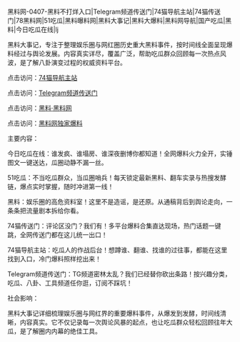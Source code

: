 #
黑料网-0407-黑料不打烊入口|Telegram频道传送门|74猫导航主站|74猫传送门|78黑料网|51吃瓜|黑料曝料网|黑料大事记|黑料大爆料|黑料网导航|国产吃瓜|黑料|今日吃瓜在线|lj

黑料大事记，专注于整理娱乐圈与网红圈历史重大黑料事件，按时间线全面呈现爆料经过与舆论发展。内容真实详尽，覆盖广泛，帮助吃瓜群众回顾每一次热点风波，是了解八卦演变过程的权威资料平台。


点击访问：<a href="https://74mao.com/">74猫导航主站</a>

点击访问：<a href="https://74mao.com/">Telegram频道传送门</a>

点击访问：<a href="https://qfwfg.pages.dev/">黑料·黑料网</a>

点击访问：<a href="https://sdfsh.pages.dev/">黑料网独家爆料</a>


主要内容：


今日吃瓜在线：谁发疯、谁塌房、谁深夜删博你都知道！全网爆料火力全开，实锤图文一键送达，瓜圈动静不漏一丝。

51吃瓜：不当吃瓜群众，当瓜圈哨兵！每天锁定最新黑料、翻车实录与热搜发酵链，爆点实时掌握，随时冲进第一线！

黑料：娱乐圈的高危资料室！这里不是造谣，是还原。从通稿背后到舆论走向，一条条把流量剧本拆给你看。

74猫传送门：评论区没门？我们有！多平台爆料合集直达现场，热门话题一键跳，全网传送门都在这儿统一出口！

74猫导航主站：吃瓜人的作战后台！想蹲谁、翻谁、找谁的过往事，都能在这里找到入口，冷门爆料照样挖出来！

Telegram频道传送门：TG频道密林太乱？我们已经替你砍出条路！按兴趣分类，吃瓜、八卦、工具频道任你逛，订阅不踩坑！


社会影响：

黑料大事记详细梳理娱乐圈与网红界的重要爆料事件，从爆发到发酵，时间线清晰，内容真实。它不仅记录每一次舆论风暴的起点，也让吃瓜群众轻松回顾往年大瓜，是了解圈内内幕的绝佳工具。

<span style="display:none;">[Canonical link](）</span>
